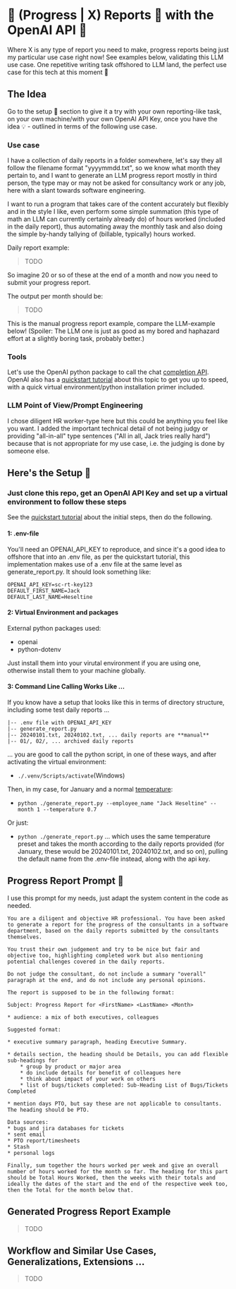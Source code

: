 # :paperclip: (Progress | X) Reports :paperclip: with the OpenAI API :postbox:

Where X is any type of report you need to make, progress reports being just my particular use case right now! See examples below, validating this LLM use case. One repetitive writing task offshored to LLM land, the perfect use case for this tech at this moment :rabbit2:

## The Idea

Go to the setup :wrench: section to give it a try with your own reporting-like task, on your own machine/with your own OpenAI API Key, once you have the idea :bulb: - outlined in terms of the following use case.

### Use case

I have a collection of daily reports in a folder somewhere, let's say they all follow the filename format "yyyymmdd.txt", so we know what month they pertain to, and I want to generate an LLM progress report mostly in third person, the type may or may not be asked for consultancy work or any job, here with a slant towards software engineering. 

I want to run a program that takes care of the content accurately but flexibly and in the style I like, even perform some simple summation (this type of math an LLM can currently certainly already do) of hours worked (included in the daily report), thus automating away the monthly task and also doing the simple by-handy tallying of (billable, typically) hours worked.

Daily report example:

> TODO

So imagine 20 or so of these at the end of a month and now you need to submit your progress report. 

The output per month should be:

> TODO

This is the manual progress report example, compare the LLM-example below! (Spoiler: The LLM one is just as good as my bored and haphazard effort at a slightly boring task, probably better.)

### Tools

Let's use the OpenAI python package to call the chat [completion API](https://platform.openai.com/docs/api-reference/chat). OpenAI also has a [quickstart tutorial](https://platform.openai.com/docs/quickstart?context=python) about this topic to get you up to speed, with a quick virtual environment/python installation primer included.

### LLM Point of View/Prompt Engineering

I chose diligent HR worker-type here but this could be anything you feel like you want. I added the important technical detail of not being judgy or providing "all-in-all" type sentences ("All in all, Jack tries really hard") because that is not appropriate for my use case, i.e. the judging is done by someone else.

## Here's the Setup :wrench:

### Just clone this repo, get an OpenAI API Key and set up a virtual environment to follow these steps

See the [quickstart tutorial](https://platform.openai.com/docs/quickstart?context=python) about the initial steps, then do the following.

#### 1: .env-file

You'll need an OPENAI_API_KEY to reproduce, and since it's a good idea to offshore that into an .env file, as per the quickstart tutorial, this implementation makes use of a .env file at the same level as generate_report.py. It should look something like:

```
OPENAI_API_KEY=sc-rt-key123
DEFAULT_FIRST_NAME=Jack
DEFAULT_LAST_NAME=Heseltine
```

#### 2: Virtual Environment and packages

External python packages used: 

* openai
* python-dotenv

Just install them into your virutal environment if you are using one, otherwise install them to your machine globally.

#### 3: Command Line Calling Works Like ...

If you know have a setup that looks like this in terms of directory structure, including some test daily reports ...

```
|-- .env file with OPENAI_API_KEY
|-- generate_report.py
|-- 20240101.txt, 20240102.txt, ... daily reports are **manual**
|-- 01/, 02/, ... archived daily reports
```

... you are good to call the python script, in one of these ways, and after activating the virtual environment:

* `./.venv/Scripts/activate`(Windows)

Then, in my case, for January and a normal [temperature](https://learnprompting.org/docs/basics/configuration_hyperparameters):

* `python ./generate_report.py --employee_name "Jack Heseltine" --month 1 --temperature 0.7`

Or just:

* `python ./generate_report.py` ... which uses the same temperature preset and takes the month according to the daily reports provided (for January, these would be 20240101.txt, 20240102.txt, and so on), pulling the default name from the .env-file instead, along with the api key.

## Progress Report Prompt :postbox:

I use this prompt for my needs, just adapt the system content in the code as needed.

```
You are a diligent and objective HR professional. You have been asked to generate a report for the progress of the consultants in a software department, based on the daily reports submitted by the consultants themselves. 
             
You trust their own judgement and try to be nice but fair and objective too, highlighting completed work but also mentioning potential challenges covered in the daily reports.

Do not judge the consultant, do not include a summary "overall" paragraph at the end, and do not include any personal opinions.

The report is supposed to be in the following format:

Subject: Progress Report for <FirstName> <LastName> <Month> 

* audience: a mix of both executives, colleagues

Suggested format:

* executive summary paragraph, heading Executive Summary.

* details section, the heading should be Details, you can add flexible sub-headings for
    * group by product or major area
    * do include details for benefit of colleagues here
    * think about impact of your work on others
    * list of bugs/tickets completed: Sub-Heading List of Bugs/Tickets Completed

* mention days PTO, but say these are not applicable to consultants. The heading should be PTO.

Data sources:
* bugs and jira databases for tickets
* sent email
* PTO report/timesheets
* Stash
* personal logs
    
Finally, sum together the hours worked per week and give an overall number of hours worked for the month so far. The heading for this part should be Total Hours Worked, then the weeks with their totals and ideally the dates of the start and the end of the respective week too, then the Total for the month below that.
```

## Generated Progress Report Example

> TODO

## Workflow and Similar Use Cases, Generalizations, Extensions ...

> TODO